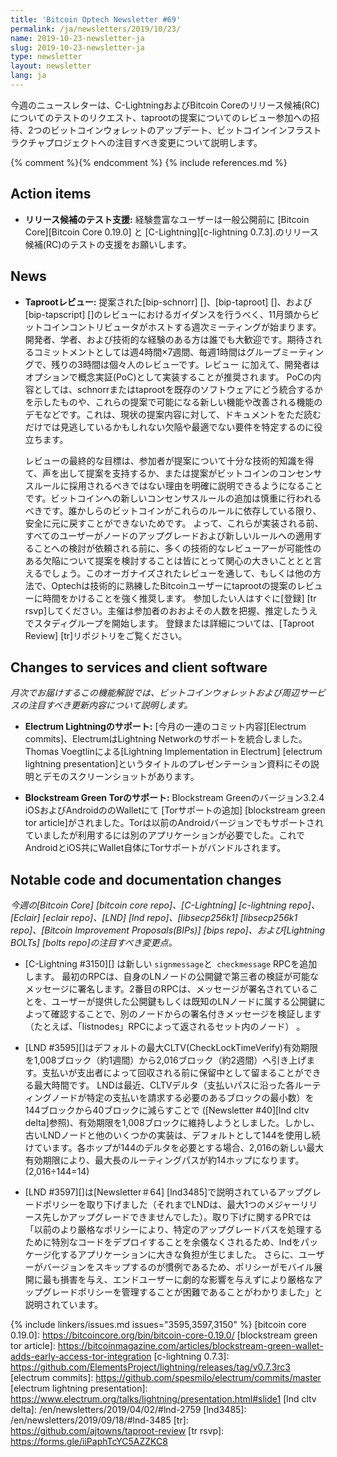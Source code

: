 ```yaml
---
title: 'Bitcoin Optech Newsletter #69'
permalink: /ja/newsletters/2019/10/23/
name: 2019-10-23-newsletter-ja
slug: 2019-10-23-newsletter-ja
type: newsletter
layout: newsletter
lang: ja
---
```

今週のニュースレターは、C-LightningおよびBitcoin Coreのリリース候補(RC)についてのテストのリクエスト、taprootの提案についてのレビュー参加への招待、2つのビットコインウォレットのアップデート、ビットコインインフラストラクチャプロジェクトへの注目すべき変更について説明します。


{% comment %}<!-- include references.md below the fold but above any Jekyll/Liquid variables-->{% endcomment %}
{% include references.md %}

## Action items

- **リリース候補のテスト支援:** 経験豊富なユーザーは一般公開前に [Bitcoin Core][Bitcoin Core 0.19.0] と [C-Lightning][c-lightning 0.7.3].のリリース候補(RC)のテストの支援をお願いします。

## News

- **Taprootレビュー:** 提案された[bip-schnorr] []、[bip-taproot] []、および[bip-tapscript] []のレビューにおけるガイダンスを行うべく、11月頭からビットコインコントリビュータがホストする週次ミーティングが始まります。開発者、学者、および技術的な経験のある方は誰でも大歓迎です。期待されるコミットメントとしては週4時間×7週間、毎週1時間はグループミーティングで、残りの3時間は個々人のレビューです。レビュー に加えて、開発者はオプションで概念実証(PoC)として実装することが推奨されます。
PoCの内容としては、schnorrまたはtaprootを既存のソフトウェアにどう統合するかを示したものや、これらの提案で可能になる新しい機能や改善される機能のデモなどです。これは、現状の提案内容に対して、ドキュメントをただ読むだけでは見逃しているかもしれない欠陥や最適でない要件を特定するのに役立ちます。

    レビューの最終的な目標は、参加者が提案について十分な技術的知識を得て、声を出して提案を支持するか、または提案がビットコインのコンセンサスルールに採用されるべきではない理由を明確に説明できるようになることです。ビットコインへの新しいコンセンサスルールの追加は慎重に行われるべきです。誰かしらのビットコインがこれらのルールに依存している限り、安全に元に戻すことができないためです。
    よって、これらが実装される前、すべてのユーザーがノードのアップグレードおよび新しいルールへの適用することへの検討が依頼される前に、多くの技術的なレビューアーが可能性のある欠陥について提案を検討することは皆にとって関心の大きいこととと言えるでしょう。このオーガナイズされたレビューを通して、もしくは他の方法で、Optechは技術的に熟練したBitcoinユーザーにtaprootの提案のレビューに時間をかけることを強く推奨します。
    参加したい人はすぐに[登録] [tr rsvp]してください。主催は参加者のおおよその人数を把握、推定したうえでスタディグループを開始します。 登録または詳細については、[Taproot Review] [tr]リポジトリをご覧ください。

## Changes to services and client software

*月次でお届けするこの機能解説では、ビットコインウォレットおよび周辺サービスの注目すべき更新内容について説明します。*

- **Electrum Lightningのサポート:** [今月の一連のコミット内容][Electrum commits]、ElectrumはLightning Networkのサポートを統合しました。Thomas Voegtlinによる[Lightning Implementation in Electrum] [electrum lightning presentation]というタイトルのプレゼンテーション資料にその説明とデモのスクリーンショットがあります。

- **Blockstream Green Torのサポート:** Blockstream Greenのバージョン3.2.4
   iOSおよびAndroidののWalletにて [Torサポートの追加] [blockstream green tor article]がされました。Torは以前のAndroidバージョンでもサポートされていましたが利用するには別のアプリケーションが必要でした。これでAndroidとiOS共にWallet自体にTorサポートがバンドルされます。


## Notable code and documentation changes

*今週の[Bitcoin Core] [bitcoin core repo]、[C-Lightning] [c-lightning repo]、[Eclair] [eclair repo]、[LND] [lnd repo]、[libsecp256k1] [libsecp256k1 repo]、[Bitcoin Improvement Proposals(BIPs)] [bips repo]、および[Lightning BOLTs] [bolts repo]の注目すべき変更点。*

- [C-Lightning #3150][] は新しい `signmessage`と` checkmessage` RPCを追加します。
   最初のRPCは、自身のLNノードの公開鍵で第三者の検証が可能なメッセージに署名します。2番目のRPCは、メッセージが署名されていることを、ユーザーが提供した公開鍵もしくは既知のLNノードに属する公開鍵によって確認することで、別のノードからの署名付きメッセージを検証します（たとえば、「listnodes」RPCによって返されるセット内のノード） 。

- [LND #3595][]はデフォルトの最大CLTV(CheckLockTimeVerify)有効期限を1,008ブロック（約1週間）から2,016ブロック（約2週間）へ引き上げます。支払いが支出者によって回収される前に保留中として留まることができる最大時間です。
LNDは最近、CLTVデルタ（支払いパスに沿った各ルーティングノードが特定の支払いを請求する必要のあるブロックの最小数）を144ブロックから40ブロックに減らすことで  ([Newsletter #40][lnd cltv delta]参照)、有効期限を1,008ブロックに維持しようとしました。しかし、古いLNDノードと他のいくつかの実装は、デフォルトとして144を使用し続けています。各ホップが144のデルタを必要とする場合、2,016の新しい最大有効期限により、最大長のルーティングパスが約14ホップになります。(2,016÷144=14)



- [LND #3597][]は[Newsletter＃64] [lnd3485]で説明されているアップグレードポリシーを取り下げました（それまでLNDは、最大1つのメジャーリリース先しかアップグレードできませんでした）。取り下げに関するPRでは「以前のより厳格なポリシーにより、特定のアップグレードパスを処理するために特別なコードをデプロイすることを余儀なくされるため、lndをパッケージ化するアプリケーションに大きな負担が生じました。 さらに、ユーザーがバージョンをスキップするのが慣例であるため、ポリシーがモバイル展開に最も損害を与え、エンドユーザーに劇的な影響を与えずにより厳格なアップグレードポリシーを管理することが困難であることがわかりました」と説明されています。

{% include linkers/issues.md issues="3595,3597,3150" %}
[bitcoin core 0.19.0]: https://bitcoincore.org/bin/bitcoin-core-0.19.0/
[blockstream green tor article]: https://bitcoinmagazine.com/articles/blockstream-green-wallet-adds-early-access-tor-integration
[c-lightning 0.7.3]: https://github.com/ElementsProject/lightning/releases/tag/v0.7.3rc3
[electrum commits]: https://github.com/spesmilo/electrum/commits/master
[electrum lightning presentation]: https://www.electrum.org/talks/lightning/presentation.html#slide1
[lnd cltv delta]: /en/newsletters/2019/04/02/#lnd-2759
[lnd3485]: /en/newsletters/2019/09/18/#lnd-3485
[tr]: https://github.com/ajtowns/taproot-review
[tr rsvp]: https://forms.gle/iiPaphTcYC5AZZKC8
